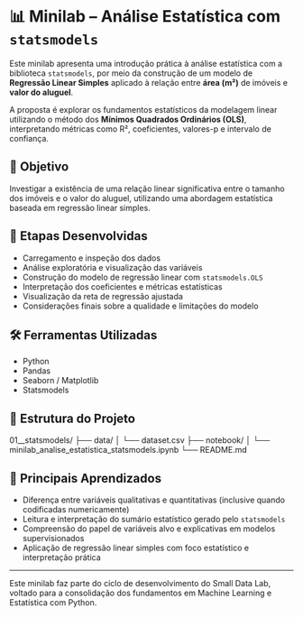 # 📊 Minilab – Análise Estatística com `statsmodels`

Este minilab apresenta uma introdução prática à análise estatística com a biblioteca `statsmodels`, por meio da construção de um modelo de **Regressão Linear Simples** aplicado à relação entre **área (m²)** de imóveis e **valor do aluguel**.

A proposta é explorar os fundamentos estatísticos da modelagem linear utilizando o método dos **Mínimos Quadrados Ordinários (OLS)**, interpretando métricas como R², coeficientes, valores-p e intervalo de confiança.

## 🎯 Objetivo

Investigar a existência de uma relação linear significativa entre o tamanho dos imóveis e o valor do aluguel, utilizando uma abordagem estatística baseada em regressão linear simples.

## 📌 Etapas Desenvolvidas

- Carregamento e inspeção dos dados
- Análise exploratória e visualização das variáveis
- Construção do modelo de regressão linear com `statsmodels.OLS`
- Interpretação dos coeficientes e métricas estatísticas
- Visualização da reta de regressão ajustada
- Considerações finais sobre a qualidade e limitações do modelo

## 🛠️ Ferramentas Utilizadas

- Python
- Pandas
- Seaborn / Matplotlib
- Statsmodels

## 📁 Estrutura do Projeto

01__statsmodels/
├── data/
│   └── dataset.csv
├── notebook/
│   └── minilab_analise_estatistica_statsmodels.ipynb
└── README.md

## 🧠 Principais Aprendizados

- Diferença entre variáveis qualitativas e quantitativas (inclusive quando codificadas numericamente)
- Leitura e interpretação do sumário estatístico gerado pelo `statsmodels`
- Compreensão do papel de variáveis alvo e explicativas em modelos supervisionados
- Aplicação de regressão linear simples com foco estatístico e interpretação prática

---

Este minilab faz parte do ciclo de desenvolvimento do Small Data Lab, voltado para a consolidação dos fundamentos em Machine Learning e Estatística com Python.

